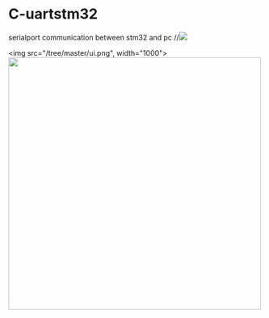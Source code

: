 # C-uartstm32
serialport communication between stm32 and pc
//<img src="YOUR URL" width="YOUR_WIDTH" height="YOUR_HEIGHT">


<img src="/tree/master/ui.png", width="1000">
<img src="https://github.com/Junhokim0103/C-uartstm32/tree/master/ui.png" width="500">
